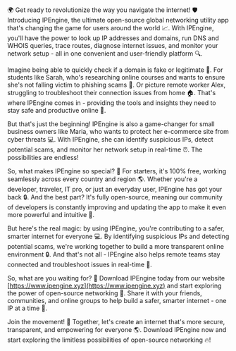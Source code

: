 🌍 Get ready to revolutionize the way you navigate the internet! 🛡️ Introducing IPEngine, the ultimate open-source global networking utility app that's changing the game for users around the world 📈. With IPEngine, you'll have the power to look up IP addresses and domains, run DNS and WHOIS queries, trace routes, diagnose internet issues, and monitor your network setup - all in one convenient and user-friendly platform 🔍.

Imagine being able to quickly check if a domain is fake or legitimate 🤔. For students like Sarah, who's researching online courses and wants to ensure she's not falling victim to phishing scams 💸. Or picture remote worker Alex, struggling to troubleshoot their connection issues from home 🏠. That's where IPEngine comes in - providing the tools and insights they need to stay safe and productive online 🔧.

But that's just the beginning! IPEngine is also a game-changer for small business owners like Maria, who wants to protect her e-commerce site from cyber threats 💻. With IPEngine, she can identify suspicious IPs, detect potential scams, and monitor her network setup in real-time ⏰. The possibilities are endless!

So, what makes IPEngine so special? 🤔 For starters, it's 100% free, working seamlessly across every country and region 🌎. Whether you're a developer, traveler, IT pro, or just an everyday user, IPEngine has got your back 🔒. And the best part? It's fully open-source, meaning our community of developers is constantly improving and updating the app to make it even more powerful and intuitive 🚀.

But here's the real magic: by using IPEngine, you're contributing to a safer, smarter internet for everyone 💻. By identifying suspicious IPs and detecting potential scams, we're working together to build a more transparent online environment 🔒. And that's not all - IPEngine also helps remote teams stay connected and troubleshoot issues in real-time 📱.

So, what are you waiting for? 🎉 Download IPEngine today from our website [https://www.ipengine.xyz](https://www.ipengine.xyz) and start exploring the power of open-source networking 🔧. Share it with your friends, communities, and online groups to help build a safer, smarter internet - one IP at a time 💪.

Join the movement! 🌟 Together, let's create an internet that's more secure, transparent, and empowering for everyone 🌎. Download IPEngine now and start exploring the limitless possibilities of open-source networking 🔥!